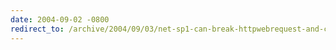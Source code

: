 ```yaml
---
date: 2004-09-02 -0800
redirect_to: /archive/2004/09/03/net-sp1-can-break-httpwebrequest-and-certain-rss-feeds.aspx/
---
```

